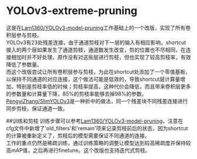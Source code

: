 # YOLOv3-extreme-pruning

这是在[Lam1360/YOLOv3-model-pruning](https://github.com/Lam1360/YOLOv3-model-pruning)工作基础上的一个改版，实现了所有卷积层参与剪枝。<br>
YOLOv3有23处残差连接，由于通道剪枝对下一层的输入有相应影响，shortcut接入的两个层如果发生了通道剪枝，通道数发生改变，剪的位置也不尽相同，在连接相加时并不好处理，原作没有对这些层进行剪枝，但也实现了较高剪枝率，有效降低了参数量。<br>
而这个改版尝试让所有卷积层参与剪枝，为此在shortcut处添加了一个零值基板，以保持不同通道的对应连接，这个做法可能是低效的，导致shortcut层计算量增加，特别是剪枝率低的时候；剪枝率提高，这种代价会降低，而且带来卷积层更多的参数量和计算量下降，85%的剪枝率能够去掉98%的参数。<br>
[PengyiZhang/SlimYOLOv3](https://github.com/PengyiZhang/SlimYOLOv3)是一种折中的做法，同一个残差块不同残差连接进行同步剪枝，保证通道一致。<br>

##训练和剪枝
训练步骤可以参考[Lam1360/YOLOv3-model-pruning](https://github.com/Lam1360/YOLOv3-model-pruning)，注意在cfg文件中新增了'old_filters'和'remain'项来记录剪枝前后的状态，因为shortcut的计算被重新定义了，剪枝后的模型需要保证不同通道的连接。<br>
工作的重点仍然是稀疏训练，通过训练策略的调整让模型达到较高稀疏度并保持较高mAP值，之后再进行finetune。这个改版也支持迭代式剪枝。

